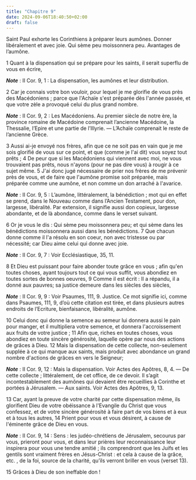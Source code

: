 ```yaml
---
title: "Chapitre 9"
date: 2024-09-06T18:40:50+02:00
draft: false
---
```



Saint Paul exhorte les Corinthiens à préparer leurs aumônes.
Donner libéralement et avec joie.
Qui sème peu moissonnera peu.
Avantages de l’aumône.


1 Quant à la dispensation qui se prépare pour les saints, il serait superflu de vous en écrire,

***Note*** :  II Cor. 9, 1 : La dispensation, les aumônes et leur distribution.

2 Car je connais votre bon vouloir, pour lequel je me glorifie de vous près des Macédoniens ; parce que l'Achaïe s'est préparée dès l'année passée, et que votre zèle a provoqué celui du plus grand nombre.

***Note*** :  II Cor. 9, 2 : Les Macédoniens. Au premier siècle de notre ère, la province romaine de Macédoine comprenait l’ancienne Macédoine, la Thessalie, l’Epire et une partie de l’Illyrie. ― L’Achaïe comprenait le reste de l’ancienne Grèce.

3 Aussi ai-je envoyé nos frères, afin que ce ne soit pas en vain que je me sois glorifié de vous sur ce point, et que (comme je l'ai dit) vous soyez tout prêts ; 4 De peur que si les Macédoniens qui viennent avec moi, ne vous trouvaient pas prêts, nous n'ayons (pour ne pas dire vous) à rougir à ce sujet même. 5 J'ai donc jugé nécessaire de prier nos frères de me prévenir près de vous, et de faire que l'aumône promise soit préparée, mais préparée comme une aumône, et non comme un don arraché à l'avarice.

***Note*** :  II Cor. 9, 5 : L’aumône, littéralement, la bénédiction ; mot qui en effet se prend, dans le Nouveau comme dans l’Ancien Testament, pour don, largesse, libéralité. Par extension, il signifie aussi don copieux, largesse abondante, et de là abondance, comme dans le verset suivant.


6 Or je vous le dis : Qui sème peu moissonnera peu; et qui sème dans les bénédictions moissonnera aussi dans les bénédictions. 7 Que chacun donne comme il l'a résolu en son coeur, non avec tristesse ou par nécessité; car Dieu aime celui qui donne avec joie.

***Note*** :  II Cor. 9, 7 : Voir Ecclésiastique, 35, 11.


8 Et Dieu est puissant pour faire abonder toute grâce en vous ; afin qu'en toutes choses, ayant toujours tout ce qui vous suffit, vous abondiez en toutes sortes de bonnes oeuvres, 9 Comme il est écrit : Il a répandu, il a donné aux pauvres; sa justice demeure dans les siècles des siècles,

***Note*** :  II Cor. 9, 9 : Voir Psaumes, 111, 9. Justice. Ce mot signifie ici, comme dans Psaumes, 111, 9, d’où cette citation est tirée, et dans plusieurs autres endroits de l’Ecriture, bienfaisance, libéralité, aumône.


10 Celui donc qui donne la semence au semeur lui donnera aussi le pain pour manger, et il multipliera votre semence, et donnera l'accroissement aux fruits de votre justice ; 11 Afin que, riches en toutes choses, vous abondiez en toute sincère générosité, laquelle opère par nous des actions de grâces à Dieu. 12 Mais la dispensation de cette collecte, non-seulement supplée à ce qui manque aux saints, mais produit avec abondance un grand nombre d'actions de grâces en vers le Seigneur;

***Note*** :  II Cor. 9, 12 : Mais la dispensation. Voir Actes des Apôtres, 8, 4. ― De cette collecte ; littéralement, de cet office, de ce devoir. Il s’agit incontestablement des aumônes qui devaient être recueillies à Corinthe et portées à Jérusalem. ― Aux saints. Voir Actes des Apôtres, 9, 13.

13 Car, ayant la preuve de votre charité par cette dispensation même, ils glorifient Dieu de votre obéissance à l'Evangile du Christ que vous confessez, et de votre sincère générosité à faire part de vos biens et à eux et à tous les autres, 14 Prient pour vous et vous désirent, à cause de l'éminente grâce de Dieu en vous.

***Note*** :  II Cor. 9, 14 : Sens : les judéo-chrétiens de Jérusalem, secourus par vous, prieront pour vous, et dans leur prières leur reconnaissance leur inspirera pour vous une tendre amitié ; ils comprendront que les Juifs et les gentils sont vraiment frères en Jésus-Christ : et cela à cause de la grâce, etc. , de la foi, source de la charité, qu’ils verront briller en vous (verset 13).

15 Grâces à Dieu de son ineffable don !

